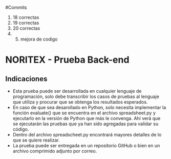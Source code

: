 #Commits 
1. 18 correctas
2. 19 correctas
3. 20 correctas
4. 5. mejora de codigo

# NORITEX - Prueba Back-end

## Indicaciones

- Esta prueba puede ser desarrollada en cualquier lenguaje de programación, solo debe transcribir los casos de pruebas al lenguaje que utiliza y procurar que se obtenga los resultados esperados. 
- En caso de que sea desarollado en Python, solo necesita implementar la función evaluate() que se encuentra en el archivo spreadsheet.py y ejecutarlo en la versión de Python que más le convenga. Ahí verá que se ejecutarán las pruebas que ya han sido agregadas para validar su código.
- Dentro del archivo spreadscheet.py encontrará mayores detalles de lo que se quiere realizar.
- La prueba puede ser entregada en un repositorio GitHub o bien en un archivo comprimido adjunto por correo.
